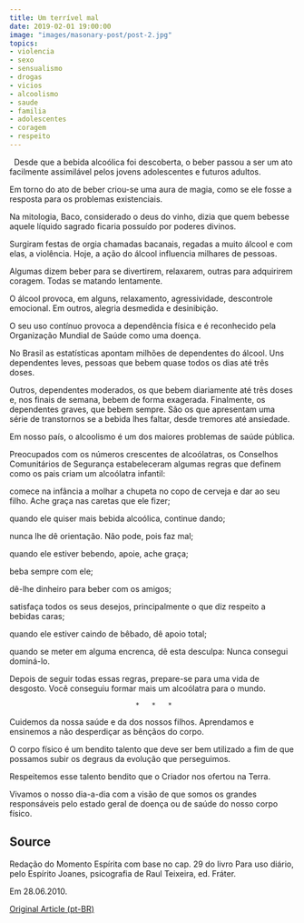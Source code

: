 ```yaml
---
title: Um terrível mal
date: 2019-02-01 19:00:00
image: "images/masonary-post/post-2.jpg"
topics: 
- violencia
- sexo
- sensualismo
- drogas
- vicios
- alcoolismo
- saude
- familia
- adolescentes
- coragem
- respeito
---
```

 
Desde que a bebida alcoólica foi descoberta, o beber passou a ser um ato
facilmente assimilável pelos jovens adolescentes e futuros adultos.

Em torno do ato de beber criou-se uma aura de magia, como se ele fosse a
resposta para os problemas existenciais.

Na mitologia, Baco, considerado o deus do vinho, dizia que quem bebesse aquele
líquido sagrado ficaria possuído por poderes divinos.

Surgiram festas de orgia chamadas bacanais, regadas a muito álcool e com elas,
a violência. Hoje, a ação do álcool influencia milhares de pessoas.

Algumas dizem beber para se divertirem, relaxarem, outras para adquirirem
coragem. Todas se matando lentamente.

O álcool provoca, em alguns, relaxamento, agressividade, descontrole emocional.
Em outros, alegria desmedida e desinibição.

O seu uso contínuo provoca a dependência física e é reconhecido pela
Organização Mundial de Saúde como uma doença.

No Brasil as estatísticas apontam milhões de dependentes do álcool. Uns
dependentes leves, pessoas que bebem quase todos os dias até três doses.

Outros, dependentes moderados, os que bebem diariamente até três doses e, nos
finais de semana, bebem de forma exagerada. Finalmente, os dependentes graves,
que bebem sempre. São os que apresentam uma série de transtornos se a bebida
lhes faltar, desde tremores até ansiedade.

Em nosso país, o alcoolismo é um dos maiores problemas de saúde pública.

Preocupados com os números crescentes de alcoólatras, os Conselhos Comunitários
de Segurança estabeleceram algumas regras que definem como os pais criam um
alcoólatra infantil:

comece na infância a molhar a chupeta no copo de cerveja e dar ao seu filho.
Ache graça nas caretas que ele fizer;

quando ele quiser mais bebida alcoólica, continue dando;

nunca lhe dê orientação. Não pode, pois faz mal;

quando ele estiver bebendo, apoie, ache graça;

beba sempre com ele;

dê-lhe dinheiro para beber com os amigos;

satisfaça todos os seus desejos, principalmente o que diz respeito a bebidas
caras;

quando ele estiver caindo de bêbado, dê apoio total;

quando se meter em alguma encrenca, dê esta desculpa: Nunca consegui dominá-lo.

Depois de seguir todas essas regras, prepare-se para uma vida de desgosto. Você
conseguiu formar mais um alcoólatra para o mundo.

                                   *   *   *

Cuidemos da nossa saúde e da dos nossos filhos. Aprendamos e ensinemos a não
desperdiçar as bênçãos do corpo.

O corpo físico é um bendito talento que deve ser bem utilizado a fim de que
possamos subir os degraus da evolução que perseguimos.

Respeitemos esse talento bendito que o Criador nos ofertou na Terra.

Vivamos o nosso dia-a-dia com a visão de que somos os grandes responsáveis pelo
estado geral de doença ou de saúde do nosso corpo físico.

## Source
Redação do Momento Espírita com base no cap. 29
do livro Para uso diário, pelo Espírito Joanes,
psicografia de Raul Teixeira, ed. Fráter.

Em 28.06.2010.

[Original Article (pt-BR)](http://momento.com.br/pt/ler_texto.php?id=632)
